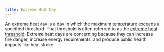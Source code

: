 ```yaml
---
title: Extreme Heat Day
---
```


An extreme heat day is a day in which the maximum temperature exceeds a specified threshold. That threshold is often referred to as the [extreme heat threshold](/help/glossary/#extreme-heat-threshold). Extreme heat days are concerning because they can increase fire danger, increase energy requirements, and produce public health impacts like heat stroke.
